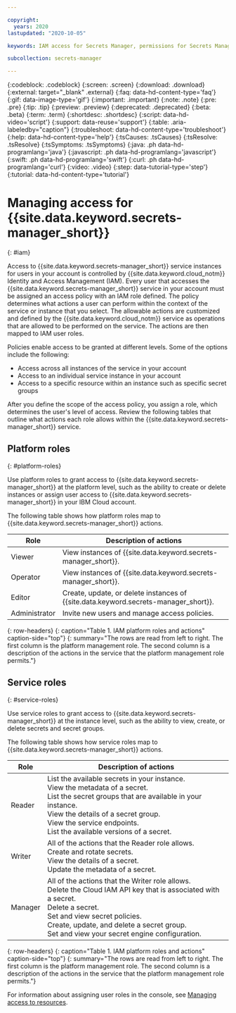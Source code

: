 ```yaml
---

copyright:
  years: 2020
lastupdated: "2020-10-05"

keywords: IAM access for Secrets Manager, permissions for Secrets Manager, identity and access management for Secrets Manager, roles for Secrets Manager, actions for Secrets Manager, assigning access for Secrets Manager

subcollection: secrets-manager

---
```


{:codeblock: .codeblock}
{:screen: .screen}
{:download: .download}
{:external: target="_blank" .external}
{:faq: data-hd-content-type='faq'}
{:gif: data-image-type='gif'}
{:important: .important}
{:note: .note}
{:pre: .pre}
{:tip: .tip}
{:preview: .preview}
{:deprecated: .deprecated}
{:beta: .beta}
{:term: .term}
{:shortdesc: .shortdesc}
{:script: data-hd-video='script'}
{:support: data-reuse='support'}
{:table: .aria-labeledby="caption"}
{:troubleshoot: data-hd-content-type='troubleshoot'}
{:help: data-hd-content-type='help'}
{:tsCauses: .tsCauses}
{:tsResolve: .tsResolve}
{:tsSymptoms: .tsSymptoms}
{:java: .ph data-hd-programlang='java'}
{:javascript: .ph data-hd-programlang='javascript'}
{:swift: .ph data-hd-programlang='swift'}
{:curl: .ph data-hd-programlang='curl'}
{:video: .video}
{:step: data-tutorial-type='step'}
{:tutorial: data-hd-content-type='tutorial'}

# Managing access for {{site.data.keyword.secrets-manager_short}}
{: #iam}

Access to {{site.data.keyword.secrets-manager_short}} service instances for users in your account is controlled by {{site.data.keyword.cloud_notm}} Identity and Access Management (IAM). Every user that accesses the {{site.data.keyword.secrets-manager_short}} service in your account must be assigned an access policy with an IAM role defined. The policy determines what actions a user can perform within the context of the service or instance that you select. The allowable actions are customized and defined by the {{site.data.keyword.cloud_notm}} service as operations that are allowed to be performed on the service. The actions are then mapped to IAM user roles.

Policies enable access to be granted at different levels. Some of the options include the following: 

* Access across all instances of the service in your account
* Access to an individual service instance in your account
* Access to a specific resource within an instance such as specific secret groups

After you define the scope of the access policy, you assign a role, which determines the user's level of access. Review the following tables that outline what actions each role allows within the {{site.data.keyword.secrets-manager_short}} service.

## Platform roles
{: #platform-roles}

Use platform roles to grant access to {{site.data.keyword.secrets-manager_short}} at the platform level, such as the ability to create or delete instances or assign user access to {{site.data.keyword.secrets-manager_short}} in your IBM Cloud account.

The following table shows how platform roles map to {{site.data.keyword.secrets-manager_short}} actions.

| Role | Description of actions | 
|----------------|------------------------|
| Viewer         | View instances of {{site.data.keyword.secrets-manager_short}}. |
| Operator       | View instances of {{site.data.keyword.secrets-manager_short}}. |
| Editor         | Create, update, or delete instances of {{site.data.keyword.secrets-manager_short}}. | 
| Administrator  | Invite new users and manage access policies. |
{: row-headers}
{: caption="Table 1. IAM platform roles and actions" caption-side="top"}
{: summary="The rows are read from left to right. The first column is the platform management role. The second column is a description of the actions in the service that the platform management role permits."}

## Service roles
{: #service-roles}

Use service roles to grant access to {{site.data.keyword.secrets-manager_short}} at the instance level, such as the ability to view, create, or delete secrets and secret groups. 

The following table shows how service roles map to {{site.data.keyword.secrets-manager_short}} actions.

| Role | Description of actions | 
|----------------|------------------------|
| Reader         | List the available secrets in your instance. <br> View the metadata of a secret. </br> List the secret groups that are available in your instance. </br>View the details of a secret group. </br> View the service endpoints. </br> List the available versions of a secret. |
| Writer         | All of the actions that the Reader role allows. </br> Create and rotate secrets. </br> View the details of a secret. </br> Update the metadata of a secret. </br> |
| Manager        | All of the actions that the Writer role allows. </br> Delete the Cloud IAM API key that is associated with a secret. </br> Delete a secret. </br> Set and view secret policies. </br> Create, update, and delete a secret group. </br> Set and view your secret engine configuration.| 
{: row-headers}
{: caption="Table 1. IAM platform roles and actions" caption-side="top"}
{: summary="The rows are read from left to right. The first column is the platform management role. The second column is a description of the actions in the service that the platform management role permits."}

For information about assigning user roles in the console, see [Managing access to resources](/docs/account?topic=account-assign-access-resources).


